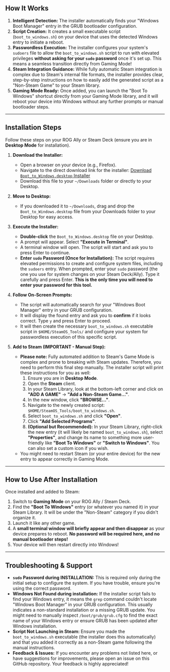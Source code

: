 
## How It Works

1.  **Intelligent Detection:** The installer automatically finds your "Windows Boot Manager" entry in the GRUB bootloader configuration.
2.  **Script Creation:** It creates a small executable script (`boot_to_windows.sh`) on your device that uses the detected Windows entry to initiate a reboot.
3.  **Passwordless Execution:** The installer configures your system's `sudoers` file to allow the `boot_to_windows.sh` script to run with elevated privileges **without asking for your `sudo` password** once it's set up. This means a seamless transition directly from Gaming Mode!
4.  **Steam Integration Guidance:** While fully automatic Steam integration is complex due to Steam's internal file formats, the installer provides clear, step-by-step instructions on how to easily add the generated script as a "Non-Steam Game" to your Steam library.
5.  **Gaming Mode Ready:** Once added, you can launch the "Boot To Windows" shortcut directly from your Gaming Mode library, and it will reboot your device into Windows without any further prompts or manual bootloader steps.

---

## Installation Steps

Follow these steps on your ROG Ally or Steam Deck (ensure you are in **Desktop Mode** for installation).

1.  **Download the Installer:**
    * Open a browser on your device (e.g., Firefox).
    * Navigate to the direct download link for the installer:
        [Download `Boot_to_Windows.desktop` Installer](https://github.com/Delil-A11yX/SteamOS-Mount-Tool/releases/download/v1.0/Boot_to_Windows.desktop)
    * Download this file to your `~/Downloads` folder or directly to your Desktop.

2.  **Move to Desktop:**
    * If you downloaded it to `~/Downloads`, drag and drop the `Boot_to_Windows.desktop` file from your Downloads folder to your Desktop for easy access.

3.  **Execute the Installer:**
    * **Double-click** the `Boot_to_Windows.desktop` file on your Desktop.
    * A prompt will appear. Select **"Execute in Terminal"**.
    * A terminal window will open. The script will start and ask you to press Enter to continue.
    * **Enter `sudo` Password (Once for Installation):** The script requires elevated permissions to create and configure system files, including the `sudoers` entry. When prompted, enter your `sudo` password (the one you use for system changes on your Steam Deck/Ally). Type it carefully and press Enter. **This is the only time you will need to enter your password for this tool.**

4.  **Follow On-Screen Prompts:**
    * The script will automatically search for your "Windows Boot Manager" entry in your GRUB configuration.
    * It will display the found entry and ask you to **confirm** if it looks correct. Type `y` and press Enter to proceed.
    * It will then create the necessary `boot_to_windows.sh` executable script in `$HOME/SteamOS_Tools/` and configure your system for passwordless execution of this specific script.

5.  **Add to Steam (IMPORTANT - Manual Step):**
    * **Please note:** Fully automated addition to Steam's Game Mode is complex and prone to breaking with Steam updates. Therefore, you need to perform this final step manually. The installer script will print these instructions for you as well:
        1.  Ensure you are in **Desktop Mode**.
        2.  Open the **Steam** client.
        3.  In your Steam Library, look at the bottom-left corner and click on **"ADD A GAME"** -> **"Add a Non-Steam Game..."**.
        4.  In the new window, click **"BROWSE..."**.
        5.  Navigate to the newly created script: `$HOME/SteamOS_Tools/boot_to_windows.sh`.
        6.  Select `boot_to_windows.sh` and click **"Open"**.
        7.  Click **"Add Selected Programs"**.
        8.  **(Optional but Recommended):** In your Steam Library, right-click the new entry (it will likely be named `boot_to_windows.sh`), select **"Properties"**, and change its name to something more user-friendly like **"Boot To Windows"** or **"Switch to Windows"**. You can also set a custom icon if you wish.
    * You might need to restart Steam (or your entire device) for the new entry to appear correctly in Gaming Mode.

---

## How to Use After Installation

Once installed and added to Steam:

1.  Switch to **Gaming Mode** on your ROG Ally / Steam Deck.
2.  Find the **"Boot To Windows"** entry (or whatever you named it) in your Steam Library. It will be under the "Non-Steam" category if you didn't organize it.
3.  Launch it like any other game.
4.  A **small terminal window will briefly appear and then disappear** as your device prepares to reboot. **No password will be required here, and no manual bootloader steps!**
5.  Your device will then restart directly into Windows!

---

## Troubleshooting & Support

* **`sudo` Password during INSTALLATION:** This is required only during the initial setup to configure the system. If you have trouble, ensure you're using the correct password.
* **Windows Not Found during installation:** If the installer script fails to find your Windows entry, it means the `grep` command couldn't locate "Windows Boot Manager" in your GRUB configuration. This usually indicates a non-standard installation or a missing GRUB update. You might need to manually inspect `/boot/grub/grub.cfg` to find the exact name of your Windows entry or ensure GRUB has been updated after Windows installation.
* **Script Not Launching in Steam:** Ensure you made the `boot_to_windows.sh` executable (the installer does this automatically) and that you added it correctly as a non-Steam game following the manual instructions.
* **Feedback & Issues:** If you encounter any problems not listed here, or have suggestions for improvements, please open an issue on this GitHub repository. Your feedback is highly appreciated!

